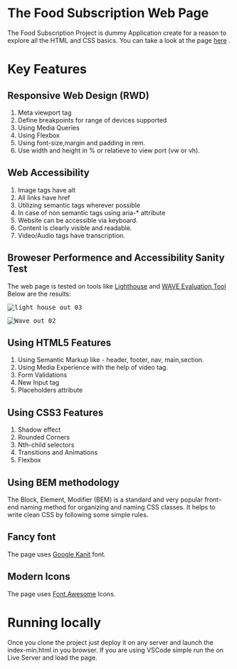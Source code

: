 # The Food Subscription Web Page

The Food Subscription Project is dummy Application create for a reason to explore all the HTML and CSS basics.
You can take a look at the page [here](www.google.com) .

# Key Features

## Responsive Web Design (RWD)

1. Meta viewport tag
2. Define breakpoints for range of devices supported
3. Using Media Queries
4. Using Flexbox
5. Using font-size,margin and padding in rem.
6. Use width and height in % or relatieve to view port (vw or vh).

## Web Accessibility

1. Image tags have alt
2. All links have href
3. Utilizing semantic tags wherever possible
4. In case of non semantic tags using aria-\* attribute
5. Website can be accessible via keyboard.
6. Content is clearly visible and readable.
7. Video/Audio tags have transcription.

## Broweser Performence and Accessibility Sanity Test

The web page is tested on tools like [Lighthouse](https://developer.chrome.com/docs/lighthouse/overview) and [WAVE Evaluation Tool](https://chrome.google.com/webstore/detail/wave-evaluation-tool)
Below are the results:

<kbd>![light_house_out_03](https://github.com/agrawalrohant/FoodSubscription/assets/57856344/f259e832-fff6-4a30-a252-7653fafb7fdf)</kbd>

<kbd>![Wave_out_02](https://github.com/agrawalrohant/FoodSubscription/assets/57856344/3b1ad76a-fe07-43e1-86a5-a949c96e9305)</kbd>

## Using HTML5 Features

1. Using Semantic Markup like - header, footer, nav, main,section.
2. Using Media Experience with the help of video tag.
3. Form Validations
4. New Input tag
5. Placeholders attribute

## Using CSS3 Features

1. Shadow effect
2. Rounded Corners
3. Nth-child selectors
4. Transitions and Animations
5. Flexbox

## Using BEM methodology

The Block, Element, Modifier (BEM) is a standard and very popular front-end naming method for organizing and naming CSS classes. It helps to write clean CSS by following some simple rules.

## Fancy font

The page uses [Google Kanit](https://fonts.google.com/specimen/Kanit) font.

## Modern Icons

The page uses [Font Awesome](https://fontawesome.com/icons) Icons.

# Running locally

Once you clone the project just deploy it on any server and launch the index-min.html in you browser.
If you are using VSCode simple run the on Live Server and load the page.
